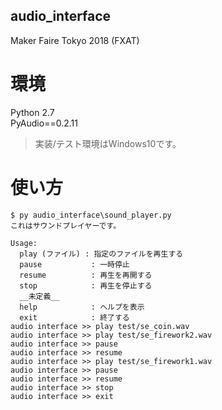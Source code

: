 audio_interface
---
Maker Faire Tokyo 2018 (FXAT)  

# 環境
Python 2.7  
PyAudio==0.2.11  

> 実装/テスト環境はWindows10です。  

# 使い方

    $ py audio_interface\sound_player.py
    これはサウンドプレイヤーです。
    
    Usage:
      play (ファイル) : 指定のファイルを再生する
      pause           : 一時停止
      resume          : 再生を再開する
      stop            : 再生を停止する
      __未定義__
      help            : ヘルプを表示
      exit            : 終了する
    audio interface >> play test/se_coin.wav
    audio interface >> play test/se_firework2.wav
    audio interface >> pause
    audio interface >> resume
    audio interface >> play test/se_firework1.wav
    audio interface >> pause
    audio interface >> resume
    audio interface >> stop
    audio interface >> exit



